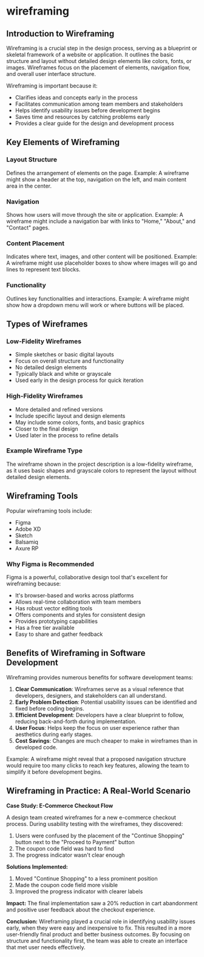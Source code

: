 # wireframing

## Introduction to Wireframing

Wireframing is a crucial step in the design process, serving as a blueprint or skeletal framework of a website or application. It outlines the basic structure and layout without detailed design elements like colors, fonts, or images. Wireframes focus on the placement of elements, navigation flow, and overall user interface structure.

Wireframing is important because it:
- Clarifies ideas and concepts early in the process
- Facilitates communication among team members and stakeholders
- Helps identify usability issues before development begins
- Saves time and resources by catching problems early
- Provides a clear guide for the design and development process

## Key Elements of Wireframing

### Layout Structure
Defines the arrangement of elements on the page. Example: A wireframe might show a header at the top, navigation on the left, and main content area in the center.

### Navigation
Shows how users will move through the site or application. Example: A wireframe might include a navigation bar with links to "Home," "About," and "Contact" pages.

### Content Placement
Indicates where text, images, and other content will be positioned. Example: A wireframe might use placeholder boxes to show where images will go and lines to represent text blocks.

### Functionality
Outlines key functionalities and interactions. Example: A wireframe might show how a dropdown menu will work or where buttons will be placed.

## Types of Wireframes

### Low-Fidelity Wireframes
- Simple sketches or basic digital layouts
- Focus on overall structure and functionality
- No detailed design elements
- Typically black and white or grayscale
- Used early in the design process for quick iteration

### High-Fidelity Wireframes
- More detailed and refined versions
- Include specific layout and design elements
- May include some colors, fonts, and basic graphics
- Closer to the final design
- Used later in the process to refine details

### Example Wireframe Type
The wireframe shown in the project description is a low-fidelity wireframe, as it uses basic shapes and grayscale colors to represent the layout without detailed design elements.

## Wireframing Tools

Popular wireframing tools include:
- Figma
- Adobe XD
- Sketch
- Balsamiq
- Axure RP

### Why Figma is Recommended
Figma is a powerful, collaborative design tool that's excellent for wireframing because:
- It's browser-based and works across platforms
- Allows real-time collaboration with team members
- Has robust vector editing tools
- Offers components and styles for consistent design
- Provides prototyping capabilities
- Has a free tier available
- Easy to share and gather feedback

## Benefits of Wireframing in Software Development

Wireframing provides numerous benefits for software development teams:
1. **Clear Communication**: Wireframes serve as a visual reference that developers, designers, and stakeholders can all understand.
2. **Early Problem Detection**: Potential usability issues can be identified and fixed before coding begins.
3. **Efficient Development**: Developers have a clear blueprint to follow, reducing back-and-forth during implementation.
4. **User Focus**: Helps keep the focus on user experience rather than aesthetics during early stages.
5. **Cost Savings**: Changes are much cheaper to make in wireframes than in developed code.

Example: A wireframe might reveal that a proposed navigation structure would require too many clicks to reach key features, allowing the team to simplify it before development begins.

## Wireframing in Practice: A Real-World Scenario

**Case Study: E-Commerce Checkout Flow**

A design team created wireframes for a new e-commerce checkout process. During usability testing with the wireframes, they discovered:

1. Users were confused by the placement of the "Continue Shopping" button next to the "Proceed to Payment" button
2. The coupon code field was hard to find
3. The progress indicator wasn't clear enough

**Solutions Implemented:**
1. Moved "Continue Shopping" to a less prominent position
2. Made the coupon code field more visible
3. Improved the progress indicator with clearer labels

**Impact:**
The final implementation saw a 20% reduction in cart abandonment and positive user feedback about the checkout experience.

**Conclusion:**
Wireframing played a crucial role in identifying usability issues early, when they were easy and inexpensive to fix. This resulted in a more user-friendly final product and better business outcomes. By focusing on structure and functionality first, the team was able to create an interface that met user needs effectively.
